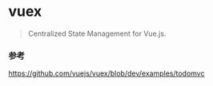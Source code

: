 # vuex
> Centralized State Management for Vue.js.


### 参考
https://github.com/vuejs/vuex/blob/dev/examples/todomvc